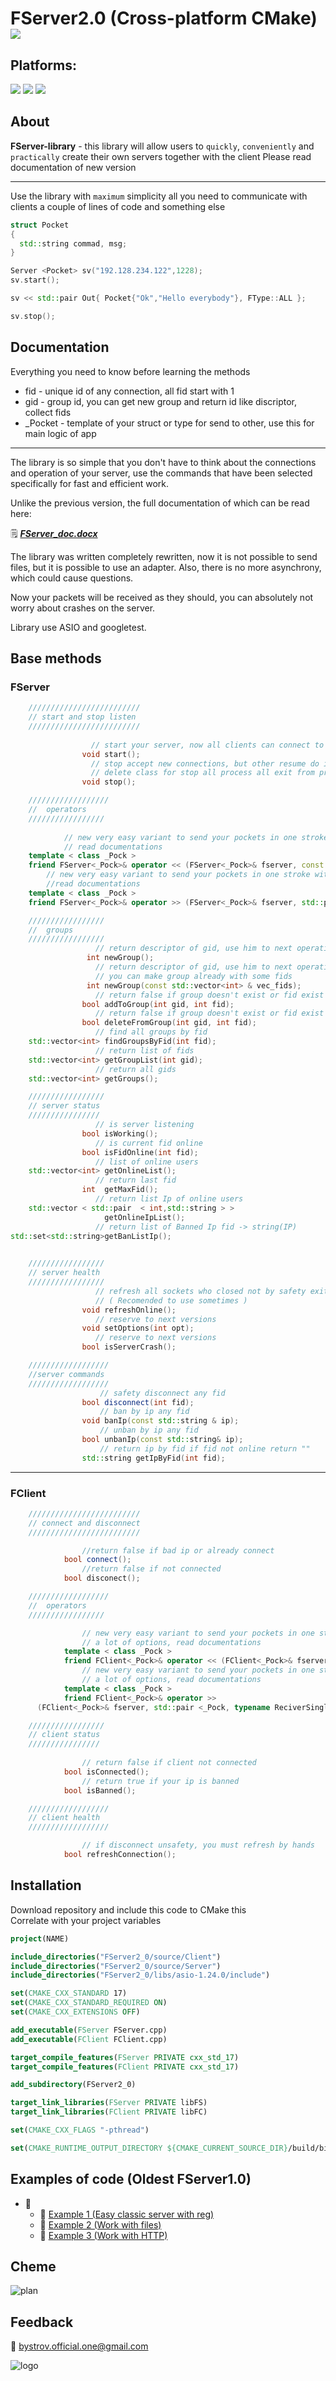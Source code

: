 # FServer2.0 (Cross-platform CMake) <img src ="https://img.shields.io/badge/C%2B%2B-00599C?style=for-the-badge&logo=c%2B%2B&logoColor=white"/>

## Platforms:

<span>
<img src ="https://img.shields.io/badge/Linux-FCC624?style=for-the-badge&logo=linux&logoColor=black"/>
<img src ="https://img.shields.io/badge/mac%20os-000000?style=for-the-badge&logo=apple&logoColor=white"/>
<img src ="https://img.shields.io/badge/Windows-0078D6?style=for-the-badge&logo=windows&logoColor=white"/>
</span>

## About
**FServer-library** - this library will allow users to `quickly`, `conveniently` and `practically` create their own servers together with the client
Please read documentation of new version
___
Use the library with `maximum` simplicity all you need to communicate with clients a couple of lines of code and something else
```C++
struct Pocket
{
  std::string commad, msg;
}

Server <Pocket> sv("192.128.234.122",1228);
sv.start();

sv << std::pair Out{ Pocket{"Ok","Hello everybody"}, FType::ALL };

sv.stop();
```
## Documentation
Everything you need to know before learning the methods <br/>

- fid - unique id of any connection, all fid start with 1
- gid - group id, you can get new group and return id like discriptor, collect fids
- _Pocket - template of your struct or type for send to other, use this for main logic of app
___

The library is so simple that you don't have to think about the connections and operation of your server, use the commands that have been selected specifically for fast and efficient work. <br/>

Unlike the previous version, the full documentation of which can be read here: <br/>

:spiral_notepad:
[***FServer_doc.docx***](https://docs.google.com/document/d/1XeIXLJ9op7A7yuGaVC4ZtFfJ6ryyomB7/edit?usp=sharing&ouid=114316868734239124935&rtpof=true&sd=true)

The library was written completely rewritten, now it is not possible to send files, but it is possible to use an adapter. Also, there is no more asynchrony, which could cause questions. <br/>

Now your packets will be received as they should, you can absolutely not worry about crashes on the server. <br/>

Library use ASIO and googletest.


## Base methods
### FServer
```C++
	/////////////////////////
	// start and stop listen
	/////////////////////////
				
				  // start your server, now all clients can connect to you
				void start();
				  // stop accept new connections, but other resume do it
				  // delete class for stop all process all exit from programm
				void stop();

	//////////////////
	//	operators
	/////////////////
	
	        // new very easy variant to send your pockets in one stroke with a lot of options,
	        // read documentations
	template < class _Pock >
	friend FServer<_Pock>& operator << (FServer<_Pock>& fserver, const _Out<_Pock>& out);
		// new very easy variant to send your pockets in one stroke with a lot of options,
		//read documentations
	template < class _Pock >
	friend FServer<_Pock>& operator >> (FServer<_Pock>& fserver, std::pair<_Pock,int> & in);

	/////////////////
	//	groups	
	/////////////////
				   // return descriptor of gid, use him to next operations 
				 int newGroup(); 
				   // return descriptor of gid, use him to next operations 
				   // you can make group already with some fids
				 int newGroup(const std::vector<int> & vec_fids);
				   // return false if group doesn't exist or fid exist in group
				bool addToGroup(int gid, int fid);
				   // return false if group doesn't exist or fid exist in group
				bool deleteFromGroup(int gid, int fid);
				   // find all groups by fid
	std::vector<int> findGroupsByFid(int fid);
				   // return list of fids
	std::vector<int> getGroupList(int gid);
				   // return all gids
	std::vector<int> getGroups();

	/////////////////
	// server status
	////////////////
				   // is server listening
				bool isWorking();
				   // is current fid online
				bool isFidOnline(int fid);
				   // list of online users
	std::vector<int> getOnlineList();
				   // return last fid
				int  getMaxFid();
				   // return list Ip of online users
	std::vector < std::pair  < int,std::string > >	
				     getOnlineIpList();
				   // return list of Banned Ip fid -> string(IP)
std::set<std::string>getBanListIp();
				   

	/////////////////			
	// server health
	/////////////////
				   // refresh all sockets who closed not by safety exit
				   // ( Recomended to use sometimes )
				void refreshOnline();
				   // reserve to next versions
				void setOptions(int opt);
				   // reserve to next versions
				bool isServerCrash();

	//////////////////
	//server commands
	//////////////////
					// safety disconnect any fid
				bool disconnect(int fid);
					// ban by ip any fid
				void banIp(const std::string & ip);
					// unban by ip any fid
				bool unbanIp(const std::string& ip);
					// return ip by fid if fid not online return ""
				std::string getIpByFid(int fid);

```
_____
### FClient
```C++
	/////////////////////////
	// connect and disconnect
	/////////////////////////

				//return false if bad ip or already connect
			bool connect();
				//return false if not connected
			bool disconect();

	//////////////////
	//	operators
	/////////////////

				// new very easy variant to send your pockets in one stroke with
				// a lot of options, read documentations
			template < class _Pock >
			friend FClient<_Pock>& operator << (FClient<_Pock>& fserver, const _Pock &);
				// new very easy variant to send your pockets in one stroke with
				// a lot of options, read documentations
			template < class _Pock >
			friend FClient<_Pock>& operator >> 
      (FClient<_Pock>& fserver, std::pair <_Pock, typename ReciverSingle<_Pock>::f_error> &);

	/////////////////
	// client status
	////////////////
	
				// return false if client not connected
			bool isConnected();
				// return true if your ip is banned
			bool isBanned();

	//////////////////
	// client health
	//////////////////		

				// if disconnect unsafety, you must refresh by hands
			bool refreshConnection();
```
## Installation
Download repository and include this code to CMake this <br/>
Correlate with your project variables <br/>
```CMake
project(NAME)

include_directories("FServer2_0/source/Client")
include_directories("FServer2_0/source/Server")
include_directories("FServer2_0/libs/asio-1.24.0/include")

set(CMAKE_CXX_STANDARD 17)
set(CMAKE_CXX_STANDARD_REQUIRED ON)
set(CMAKE_CXX_EXTENSIONS OFF)

add_executable(FServer FServer.cpp)
add_executable(FClient FClient.cpp)

target_compile_features(FServer PRIVATE cxx_std_17)
target_compile_features(FClient PRIVATE cxx_std_17)

add_subdirectory(FServer2_0)

target_link_libraries(FServer PRIVATE libFS)
target_link_libraries(FClient PRIVATE libFC)

set(CMAKE_CXX_FLAGS "-pthread")

set(CMAKE_RUNTIME_OUTPUT_DIRECTORY ${CMAKE_CURRENT_SOURCE_DIR}/build/bin)
```
## Examples of code (Oldest FServer1.0)
- :open_file_folder:
  - :file_folder: [Example 1 (Easy classic server with reg)](https://drive.google.com/drive/folders/1oQyTh73ImCRDRsXq-KhkqRJYRacEwZ3Y?usp=sharing)
  - :file_folder: [Example 2 (Work with files)](https://drive.google.com/drive/folders/1j_NFBW2qQFidXhFTgdaZ7HtJpGm6oNiK?usp=sharing)
  - :file_folder: [Example 3 (Work with HTTP)](https://drive.google.com/drive/folders/1cRHKnJTdg3zkKcDWph3qbWwQp9RB-_c4?usp=sharing)
## Cheme

![plan](https://user-images.githubusercontent.com/92841151/193421180-cd62006d-728a-485f-b5d0-bd137113d293.png)

## Feedback
:email: bystrov.official.one@gmail.com

![logo](https://user-images.githubusercontent.com/92841151/163685103-54875fdc-2b7d-4e54-b73e-6564479622c6.png)
